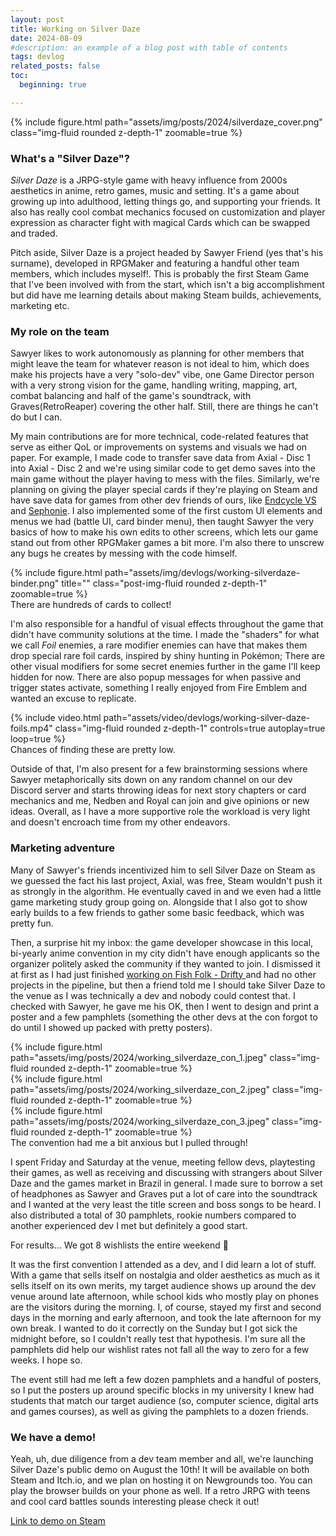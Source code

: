 ```yaml
---
layout: post
title: Working on Silver Daze
date: 2024-08-09
#description: an example of a blog post with table of contents
tags: devlog
related_posts: false
toc:
  beginning: true

---
```


<div class="row mt-3">
    <div class="col-2 mt-3 mt-md-0"></div>
    <div class="col-8 mt-3 mt-md-0">
        {% include figure.html path="assets/img/posts/2024/silverdaze_cover.png" class="img-fluid rounded z-depth-1" zoomable=true %}
    </div>
    <div class="col-2 mt-3 mt-md-0"></div>
</div>

### What's a "Silver Daze"?
_Silver Daze_ is a JRPG-style game with heavy influence from 2000s aesthetics in anime, retro games, music and setting.
It's a game about growing up into adulthood, letting things go, and supporting your friends. It also has really cool
combat mechanics focused on customization and player expression as character fight with magical Cards which can be swapped and traded.

Pitch aside, Silver Daze is a project headed by Sawyer Friend (yes that's his surname), developed in RPGMaker and featuring a handful
other team members, which includes myself!. This is probably the first Steam Game that I've been involved with from the start, which
isn't a big accomplishment but did have me learning details about making Steam builds, achievements, marketing etc.

### My role on the team
Sawyer likes to work autonomously as planning for other members that might leave the team for whatever reason is not ideal to him, 
which does make his projects have a very "solo-dev" vibe, one Game Director person with a very strong vision for the game, 
handling writing, mapping, art, combat balancing and half of the game's soundtrack, with Graves(RetroReaper) covering the other half. 
Still, there are things he can't do but I can.

My main contributions are for more technical, code-related features that serve as either QoL or improvements on systems and visuals we had on paper.
For example, I made code to transfer save data from Axial - Disc 1 into Axial - Disc 2 and we're using similar code to get demo saves into
the main game without the player having to mess with the files. Similarly, we're planning on giving the player special cards if they're playing on
Steam and have save data for games from other dev friends of ours, like 
<a href="https://store.steampowered.com/app/886200/EndCycle_VS/">Endcycle VS</a> and 
<a href="https://store.steampowered.com/app/1248840/Sephonie/">Sephonie</a>. 
I also implemented some of the first custom UI elements and menus we had (battle UI, card binder menu), then taught Sawyer the very basics 
of how to make his own edits to other screens, which lets our game stand out from other RPGMaker games a bit more. I'm also there to unscrew
any bugs he creates by messing with the code himself.

<div class="text-center">
    {% include figure.html path="assets/img/devlogs/working-silverdaze-binder.png" title="" class="post-img-fluid rounded z-depth-1" zoomable=true %}
</div>
<div class="caption">There are hundreds of cards to collect!</div>

I'm also responsible for a handful of visual effects throughout the game that didn't have community solutions at the time. I made the "shaders"
for what we call _Foil_ enemies, a rare modifier enemies can have that makes them drop special rare foil cards, inspired by shiny hunting in Pokémon; 
There are other visual modifiers for some secret enemies further in the game I'll keep hidden for now. There are also popup messages for when passive
and trigger states activate, something I really enjoyed from Fire Emblem and wanted an excuse to replicate.

<div class="row mt-3">
    <div class="col-2 mt-3 mt-md-0"></div>
    <div class="col-sm mt-3 mt-md-0 text-center">
        {% include video.html path="assets/video/devlogs/working-silver-daze-foils.mp4" class="img-fluid rounded z-depth-1" controls=true autoplay=true loop=true %}
    </div>
    <div class="col-2 mt-3 mt-md-0"></div>
</div>
<div class="caption">Chances of finding these are pretty low.</div>

Outside of that, I'm also present for a few brainstorming sessions where Sawyer metaphorically sits down on any random channel on our dev Discord server
and starts throwing ideas for next story chapters or card mechanics and me, Nedben and Royal can join and give opinions or new ideas.
Overall, as I have a more supportive role the workload is very light and doesn't encroach time from my other endeavors.

### Marketing adventure
Many of Sawyer's friends incentivized him to sell Silver Daze on Steam as we guessed the fact his last project, Axial, was free, Steam wouldn't push it
as strongly in the algorithm. He eventually caved in and we even had a little game marketing study group going on. Alongside that I also got to show
early builds to a few friends to gather some basic feedback, which was pretty fun.

Then, a surprise hit my inbox: the game developer showcase in this local, bi-yearly anime convention in my city didn't have enough applicants so the organizer
politely asked the community if they wanted to join. I dismissed it at first as I had just finished 
<a href="{{ site.url }}{{ site.baseurl }}/blog/2024/working-on-fishfolk-drifty/"> working on Fish Folk - Drifty </a> and had no other projects in the pipeline, 
but then a friend told me I should take Silver Daze to the venue as I was technically a dev and nobody could contest that.
I checked with Sawyer, he gave me his OK, then I went to design and print a poster and a few pamphlets 
(something the other devs at the con forgot to do until I showed up packed with pretty posters).

<div class="col mt-3">
    <div class="row-3 mt-3 mt-md-0">
        {% include figure.html path="assets/img/posts/2024/working_silverdaze_con_1.jpeg" class="img-fluid rounded z-depth-1" zoomable=true %}
    </div>
    <div class="row-sm mt-3 mt-md-0">
        {% include figure.html path="assets/img/posts/2024/working_silverdaze_con_2.jpeg" class="img-fluid rounded z-depth-1" zoomable=true %}
    </div>
    <div class="row-3 mt-3 mt-md-0">
        {% include figure.html path="assets/img/posts/2024/working_silverdaze_con_3.jpeg" class="img-fluid rounded z-depth-1" zoomable=true %}
    </div>
</div>
<div class="caption">The convention had me a bit anxious but I pulled through!</div>

I spent Friday and Saturday at the venue, meeting fellow devs, playtesting their games, as well as receiving and discussing with strangers about Silver Daze
and the games market in Brazil in general. I made sure to borrow a set of headphones as Sawyer and Graves put a lot of care into the soundtrack and I wanted
at the very least the title screen and boss songs to be heard. I also distributed a total of 30 pamphlets, rookie numbers compared to another experienced dev
I met but definitely a good start.

For results... We got 8 wishlists the entire weekend 🤡

It was the first convention I attended as a dev, and I did learn a lot of stuff. With a game that sells itself on nostalgia and
older aesthetics as much as it sells itself on its own merits, my target audience shows up around the dev venue around late afternoon, while school kids
who mostly play on phones are the visitors during the morning. I, of course, stayed my first and second days in the morning and early afternoon, and took
the late afternoon for my own break. I wanted to do it correctly on the Sunday but I got sick the midnight before, so I couldn't really test that hypothesis.
I'm sure all the pamphlets did help our wishlist rates not fall all the way to zero for a few weeks. I hope so.

The event still had me left a few dozen pamphlets and a handful of posters, so I put the posters up around specific blocks in my university I knew had 
students that match our target audience (so, computer science, digital arts and games courses), as well as giving the pamphlets to a dozen friends.

### We have a demo!
Yeah, uh, due diligence from a dev team member and all, we're launching Silver Daze's public demo on August the 10th! 
It will be available on both Steam and Itch.io, and we plan on hosting it on Newgrounds too. You can play the browser builds on your phone as well.
If a retro JRPG with teens and cool card battles sounds interesting please check it out!

<a href="https://store.steampowered.com/app/3097590/Silver_Daze_Demo/">Link to demo on Steam</a>
<!-- <a href="https://store.steampowered.com/app/3097590/Silver_Daze_Demo/">Link to Itch.io</a> -->